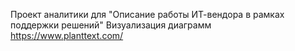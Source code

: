 Проект аналитики для "Описание работы ИТ-вендора в рамках поддержки решений"
Визуализация диаграмм https://www.planttext.com/
